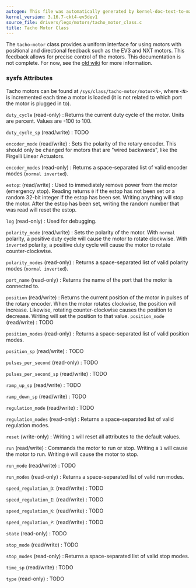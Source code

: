 ```yaml
---
autogen: This file was automatically generated by kernel-doc-text-to-markdown.py
kernel_version: 3.16.7-ckt4-ev3dev1
source_file: drivers/lego/motors/tacho_motor_class.c
title: Tacho Motor Class
---
```


The `tacho-motor` class provides a uniform interface for using motors with
positional and directional feedback such as the EV3 and NXT motors. This
feedback allows for precise control of the motors. This documentation is not
complete. For now, see the [old wiki] for more information.

### sysfs Attributes

Tacho motors can be found at `/sys/class/tacho-motor/motor<N>`, where `<N>`
is incremented each time a motor is loaded (it is not related to which port
the motor is plugged in to).

`duty_cycle` (read-only)
: Returns the current duty cycle of the motor. Units are percent. Values
are -100 to 100.

`duty_cycle_sp` (read/write)
: TODO

`encoder_mode` (read/write)
: Sets the polarity of the rotary encoder. This should only be changed for
motors that are "wired backwards", like the Firgelli Linear Actuators.

`encoder_modes` (read-only)
: Returns a space-separated list of valid encoder modes (`normal inverted`).

`estop`: (read/write)
: Used to immediately remove power from the motor (emergency stop). Reading
returns `0` if the estop has not been set or a random 32-bit integer if the
estop has been set. Writing anything will stop the motor. After the estop
has been set, writing the random number that was read will reset the estop.

`log` (read-only)
: Used for debugging.

`polarity_mode` (read/write)
: Sets the polarity of the motor. With `normal` polarity, a positive duty
cycle will cause the motor to rotate clockwise. With `inverted` polarity,
a positive duty cycle will cause the motor to rotate counter-clockwise.

`polarity_modes` (read-only)
: Returns a space-separated list of valid polarity modes (`normal inverted`).

`port_name` (read-only)
: Returns the name of the port that the motor is connected to.

`position` (read/write)
: Returns the current position of the motor in pulses of the rotary
encoder. When the motor rotates clockwise, the position will increase.
Likewise, rotating counter-clockwise causes the position to decrease.
Writing will set the position to that value.
`position_mode` (read/write)
: TODO

`position_modes` (read-only)
: Returns a space-separated list of valid position modes.

`position_sp` (read/write)
: TODO

`pulses_per_second` (read-only)
: TODO

`pulses_per_second_sp` (read/write)
: TODO

`ramp_up_sp` (read/write)
: TODO

`ramp_down_sp` (read/write)
: TODO

`regulation_mode` (read/write)
: TODO

`regulation_modes` (read-only)
: Returns a space-separated list of valid regulation modes.

`reset` (write-only)
: Writing `1` will reset all attributes to the default values.

`run` (read/write)
: Commands the motor to run or stop. Writing a `1` will cause the motor to
run. Writing `0` will cause the motor to stop.

`run_mode` (read/write)
: TODO

`run_modes` (read-only)
: Returns a space-separated list of valid run modes.

`speed_regulation_D`: (read/write)
: TODO

`speed_regulation_I`: (read/write)
: TODO

`speed_regulation_K`: (read/write)
: TODO

`speed_regulation_P`: (read/write)
: TODO

`state` (read-only)
: TODO

`stop_mode` (read/write)
: TODO

`stop_modes` (read-only)
: Returns a space-separated list of valid stop modes.

`time_sp` (read/write)
: TODO

`type` (read-only)
: TODO

[old wiki]: https://github.com/ev3dev/ev3dev/wiki/Using-Motors


